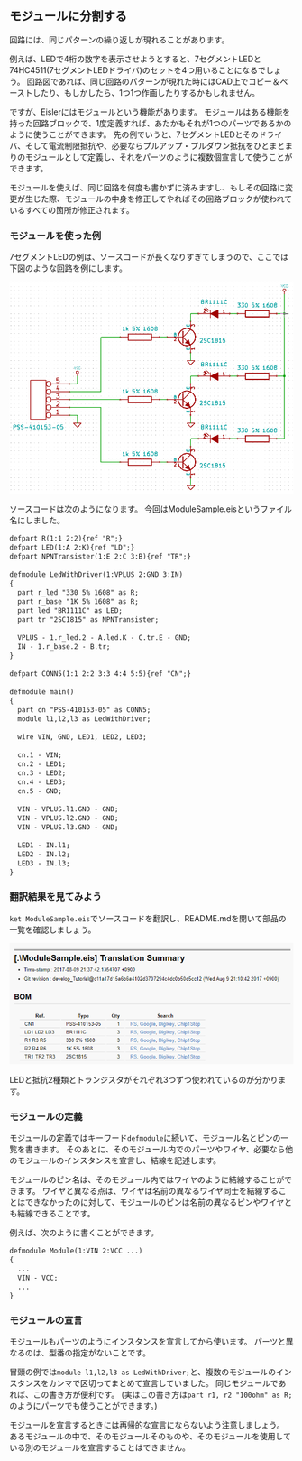 ## モジュールに分割する

回路には、同じパターンの繰り返しが現れることがあります。

例えば、LEDで4桁の数字を表示させようとすると、7セグメントLEDと74HC4511(7セグメントLEDドライバ)のセットを4つ用いることになるでしょう。
回路図であれば、同じ回路のパターンが現れた時にはCAD上でコピー＆ペーストしたり、もしかしたら、1つ1つ作画したりするかもしれません。

ですが、Eislerにはモジュールという機能があります。
モジュールはある機能を持った回路ブロックで、1度定義すれば、あたかもそれが1つのパーツであるかのように使うことができます。
先の例でいうと、7セグメントLEDとそのドライバ、そして電流制限抵抗や、必要ならプルアップ・プルダウン抵抗をひとまとまりのモジュールとして定義し、それをパーツのように複数個宣言して使うことができます。

モジュールを使えば、同じ回路を何度も書かずに済みますし、もしその回路に変更が生じた際、モジュールの中身を修正してやればその回路ブロックが使われているすべての箇所が修正されます。

### モジュールを使った例

7セグメントLEDの例は、ソースコードが長くなりすぎてしまうので、ここでは下図のような回路を例にします。

![Schematic](resource\Module\Schematic.png)

ソースコードは次のようになります。
今回はModuleSample.eisというファイル名にしました。

```ModuleSample.eis
defpart R(1:1 2:2){ref "R";}
defpart LED(1:A 2:K){ref "LD";}
defpart NPNTransister(1:E 2:C 3:B){ref "TR";}

defmodule LedWithDriver(1:VPLUS 2:GND 3:IN)
{
  part r_led "330 5% 1608" as R;
  part r_base "1K 5% 1608" as R;
  part led "BR1111C" as LED;
  part tr "2SC1815" as NPNTransister;

  VPLUS - 1.r_led.2 - A.led.K - C.tr.E - GND;
  IN - 1.r_base.2 - B.tr;
}

defpart CONN5(1:1 2:2 3:3 4:4 5:5){ref "CN";}

defmodule main()
{
  part cn "PSS-410153-05" as CONN5;
  module l1,l2,l3 as LedWithDriver;

  wire VIN, GND, LED1, LED2, LED3;

  cn.1 - VIN;
  cn.2 - LED1;
  cn.3 - LED2;
  cn.4 - LED3;
  cn.5 - GND;

  VIN - VPLUS.l1.GND - GND;
  VIN - VPLUS.l2.GND - GND;
  VIN - VPLUS.l3.GND - GND;

  LED1 - IN.l1;
  LED2 - IN.l2;
  LED3 - IN.l3;
}
```

### 翻訳結果を見てみよう

`ket ModuleSample.eis`でソースコードを翻訳し、README.mdを開いて部品の一覧を確認しましょう。

![Schematic](resource\Module\README.png)

LEDと抵抗2種類とトランジスタがそれぞれ3つずつ使われているのが分かります。


### モジュールの定義

モジュールの定義ではキーワード`defmodule`に続いて、モジュール名とピンの一覧を書きます。
そのあとに、そのモジュール内でのパーツやワイヤ、必要なら他のモジュールのインスタンスを宣言し、結線を記述します。

モジュールのピン名は、そのモジュール内ではワイヤのように結線することができます。
ワイヤと異なる点は、ワイヤは名前の異なるワイヤ同士を結線することはできなかったのに対して、モジュールのピンは名前の異なるピンやワイヤとも結線できることです。

例えば、次のように書くことができます。

```
defmodule Module(1:VIN 2:VCC ...)
{
  ...
  VIN - VCC;
  ...
}
```

### モジュールの宣言

モジュールもパーツのようにインスタンスを宣言してから使います。
パーツと異なるのは、型番の指定がないことです。

冒頭の例では`module l1,l2,l3 as LedWithDriver;`と、複数のモジュールのインスタンスをカンマで区切ってまとめて宣言していました。
同じモジュールであれば、この書き方が便利です。
(実はこの書き方は`part r1, r2 "100ohm" as R;`のようにパーツでも使うことができます。)

モジュールを宣言するときには再帰的な宣言にならないよう注意しましょう。
あるモジュールの中で、そのモジュールそのものや、そのモジュールを使用している別のモジュールを宣言することはできません。
